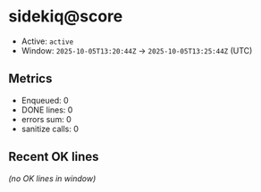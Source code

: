 # sidekiq@score

- Active: `active`
- Window: `2025-10-05T13:20:44Z` → `2025-10-05T13:25:44Z` (UTC)

## Metrics
- Enqueued: 0
- DONE lines: 0
- errors sum: 0
- sanitize calls: 0

## Recent OK lines
_(no OK lines in window)_
